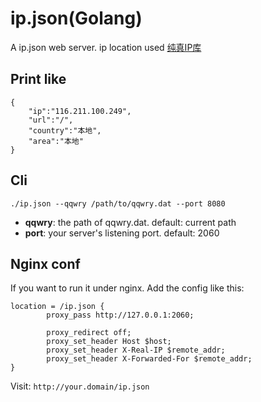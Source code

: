 # ip.json(Golang)
A ip.json web server. ip location used [纯真IP库](http://www.cz88.net/ip/) 

## Print like 
```
{
    "ip":"116.211.100.249",
    "url":"/",
    "country":"本地",
    "area":"本地"
}
```

## Cli

```
./ip.json --qqwry /path/to/qqwry.dat --port 8080
```

- **qqwry**: the path of qqwry.dat. default: current path
- **port**: your server's listening port. default: 2060


## Nginx conf

If you want to run it under nginx. Add the config like this:

```
location = /ip.json {
        proxy_pass http://127.0.0.1:2060;

        proxy_redirect off;
        proxy_set_header Host $host;
        proxy_set_header X-Real-IP $remote_addr;
        proxy_set_header X-Forwarded-For $remote_addr;
}

```

Visit: `http://your.domain/ip.json`
